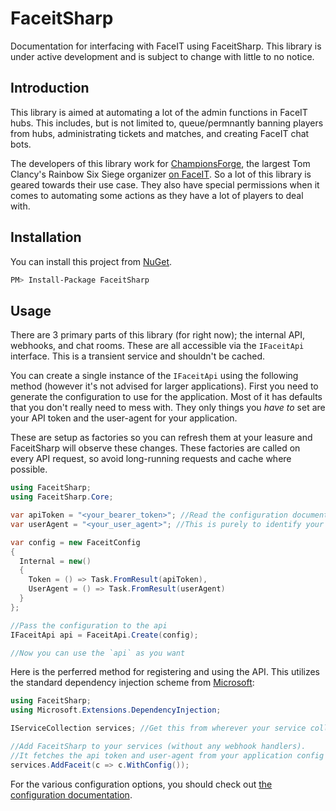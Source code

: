 # FaceitSharp
Documentation for interfacing with FaceIT using FaceitSharp.
This library is under active development and is subject to change with little to no notice. 

## Introduction
This library is aimed at automating a lot of the admin functions in FaceIT hubs.
This includes, but is not limited to, queue/permnantly banning players from hubs, administrating tickets and matches, and creating FaceIT chat bots.

The developers of this library work for [ChampionsForge](https://championsforge.pro), the largest Tom Clancy's Rainbow Six Siege organizer [on FaceIT](http://fce.gg/ChampionsForge). 
So a lot of this library is geared towards their use case. 
They also have special permissions when it comes to automating some actions as they have a lot of players to deal with.

## Installation 
You can install this project from [NuGet](https://www.nuget.org/packages/FaceitSharp).

```bash
PM> Install-Package FaceitSharp
```

## Usage
There are 3 primary parts of this library (for right now); the internal API, webhooks, and chat rooms.
These are all accessible via the `IFaceitApi` interface. This is a transient service and shouldn't be cached. 

You can create a single instance of the `IFaceitApi` using the following method (however it's not advised for larger applications).
First you need to generate the configuration to use for the application. Most of it has defaults that you don't really need to mess with. 
They only things you _have to_ set are your API token and the user-agent for your application. 

These are setup as factories so you can refresh them at your leasure and FaceitSharp will observe these changes.
These factories are called on every API request, so avoid long-running requests and cache where possible.
```csharp
using FaceitSharp;
using FaceitSharp.Core;

var apiToken = "<your_bearer_token>"; //Read the configuration documentation (linked below) for how to get this
var userAgent = "<your_user_agent>"; //This is purely to identify your application on FaceIT's side - Don't spoof it, you will be banned for that.

var config = new FaceitConfig
{
  Internal = new()
  {
    Token = () => Task.FromResult(apiToken),
    UserAgent = () => Task.FromResult(userAgent)
  }
};

//Pass the configuration to the api
IFaceitApi api = FaceitApi.Create(config);

//Now you can use the `api` as you want
```

Here is the perferred method for registering and using the API. This utilizes the standard dependency injection scheme from [Microsoft](https://www.nuget.org/packages/Microsoft.Extensions.DependencyInjection/):
```csharp
using FaceitSharp;
using Microsoft.Extensions.DependencyInjection;

IServiceCollection services; //Get this from wherever your service collection lives

//Add FaceitSharp to your services (without any webhook handlers).
//It fetches the api token and user-agent from your application config
services.AddFaceit(c => c.WithConfig());
```

For the various configuration options, you should check out [the configuration documentation](./config.md).